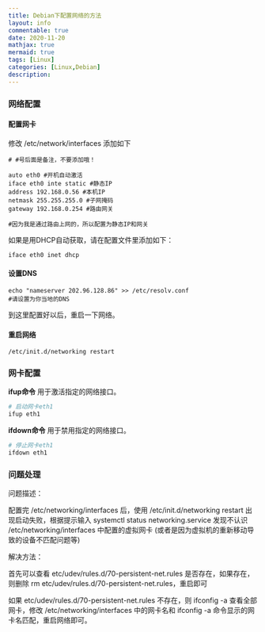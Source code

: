 ```yaml
---
title: Debian下配置网络的方法
layout: info
commentable: true
date: 2020-11-20
mathjax: true
mermaid: true
tags: [Linux]
categories: [Linux,Debian]
description: 
---
```


### 网络配置

#### 配置网卡

修改 /etc/network/interfaces 添加如下

```
# #号后面是备注，不要添加哦！
 
auto eth0 #开机自动激活
iface eth0 inte static #静态IP
address 192.168.0.56 #本机IP
netmask 255.255.255.0 #子网掩码
gateway 192.168.0.254 #路由网关
 
#因为我是通过路由上网的，所以配置为静态IP和网关
```

如果是用DHCP自动获取，请在配置文件里添加如下：

```
iface eth0 inet dhcp
```

#### 设置DNS

```
echo "nameserver 202.96.128.86" >> /etc/resolv.conf
#请设置为你当地的DNS
```

到这里配置好以后，重启一下网络。

#### 重启网络

```
/etc/init.d/networking restart
```

### 网卡配置

**ifup命令** 用于激活指定的网络接口。

```bash
# 启动网卡eth1
ifup eth1
```

**ifdown命令** 用于禁用指定的网络接口。

```bash
# 停止网卡eth1
ifdown eth1
```

### 问题处理

问题描述：

配置完 /etc/networking/interfaces 后，使用 /etc/init.d/networking restart 出现启动失败，根据提示输入 systemctl status networking.service 发现不认识 /etc/networking/interfaces 中配置的虚拟网卡 (或者是因为虚拟机的重新移动导致的设备不匹配问题等)

解决方法：

首先可以查看 etc/udev/rules.d/70-persistent-net.rules 是否存在，如果存在，则删除 rm etc/udev/rules.d/70-persistent-net.rules，重启即可

如果 etc/udev/rules.d/70-persistent-net.rules 不存在，则 ifconfig -a 查看全部网卡，修改 /etc/networking/interfaces 中的网卡名和 ifconfig -a 命令显示的网卡名匹配，重启网络即可。